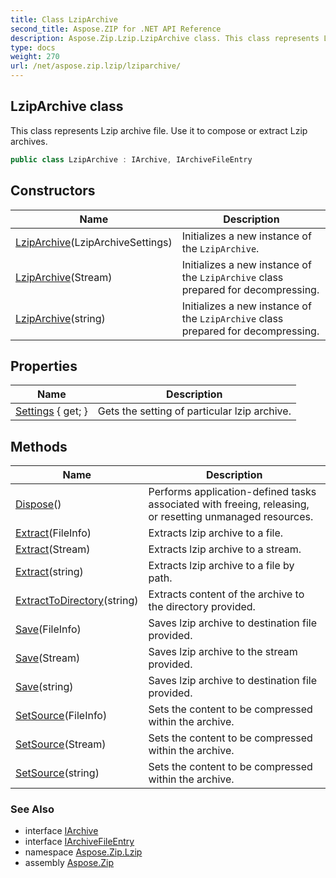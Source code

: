 ```yaml
---
title: Class LzipArchive
second_title: Aspose.ZIP for .NET API Reference
description: Aspose.Zip.Lzip.LzipArchive class. This class represents Lzip archive file. Use it to compose or extract Lzip archives
type: docs
weight: 270
url: /net/aspose.zip.lzip/lziparchive/
---
```

## LzipArchive class

This class represents Lzip archive file. Use it to compose or extract Lzip archives.

```csharp
public class LzipArchive : IArchive, IArchiveFileEntry
```

## Constructors

| Name | Description |
| --- | --- |
| [LzipArchive](lziparchive/#constructor)(LzipArchiveSettings) | Initializes a new instance of the `LzipArchive`. |
| [LzipArchive](lziparchive/#constructor_1)(Stream) | Initializes a new instance of the `LzipArchive` class prepared for decompressing. |
| [LzipArchive](lziparchive/#constructor_2)(string) | Initializes a new instance of the `LzipArchive` class prepared for decompressing. |

## Properties

| Name | Description |
| --- | --- |
| [Settings](../../aspose.zip.lzip/lziparchive/settings/) { get; } | Gets the setting of particular lzip archive. |

## Methods

| Name | Description |
| --- | --- |
| [Dispose](../../aspose.zip.lzip/lziparchive/dispose/)() | Performs application-defined tasks associated with freeing, releasing, or resetting unmanaged resources. |
| [Extract](../../aspose.zip.lzip/lziparchive/extract/#extract)(FileInfo) | Extracts lzip archive to a file. |
| [Extract](../../aspose.zip.lzip/lziparchive/extract/#extract_1)(Stream) | Extracts lzip archive to a stream. |
| [Extract](../../aspose.zip.lzip/lziparchive/extract/#extract_2)(string) | Extracts lzip archive to a file by path. |
| [ExtractToDirectory](../../aspose.zip.lzip/lziparchive/extracttodirectory/)(string) | Extracts content of the archive to the directory provided. |
| [Save](../../aspose.zip.lzip/lziparchive/save/#save)(FileInfo) | Saves lzip archive to destination file provided. |
| [Save](../../aspose.zip.lzip/lziparchive/save/#save_1)(Stream) | Saves lzip archive to the stream provided. |
| [Save](../../aspose.zip.lzip/lziparchive/save/#save_2)(string) | Saves lzip archive to destination file provided. |
| [SetSource](../../aspose.zip.lzip/lziparchive/setsource/#setsource)(FileInfo) | Sets the content to be compressed within the archive. |
| [SetSource](../../aspose.zip.lzip/lziparchive/setsource/#setsource_1)(Stream) | Sets the content to be compressed within the archive. |
| [SetSource](../../aspose.zip.lzip/lziparchive/setsource/#setsource_2)(string) | Sets the content to be compressed within the archive. |

### See Also

* interface [IArchive](../../aspose.zip/iarchive/)
* interface [IArchiveFileEntry](../../aspose.zip/iarchivefileentry/)
* namespace [Aspose.Zip.Lzip](../../aspose.zip.lzip/)
* assembly [Aspose.Zip](../../)


